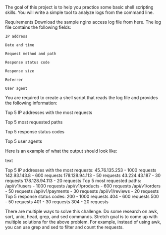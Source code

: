 The goal of this project is to help you practice some basic shell scripting skills. You will write a simple tool to analyze logs from the command line.

Requirements
Download the sample nginx access log file from here. The log file contains the following fields:

    IP address

    Date and time

    Request method and path

    Response status code

    Response size

    Referrer

    User agent

You are required to create a shell script that reads the log file and provides the following information:

Top 5 IP addresses with the most requests

Top 5 most requested paths

Top 5 response status codes

Top 5 user agents

Here is an example of what the output should look like:

text

Top 5 IP addresses with the most requests:
    45.76.135.253 - 1000 requests
    142.93.143.8 - 600 requests
    178.128.94.113 - 50 requests
    43.224.43.187 - 30 requests
    178.128.94.113 - 20 requests
Top 5 most requested paths:
    /api/v1/users - 1000 requests
    /api/v1/products - 600 requests
    /api/v1/orders - 50 requests
    /api/v1/payments - 30 requests
    /api/v1/reviews - 20 requests
Top 5 response status codes:
    200 - 1000 requests
    404 - 600 requests
    500 - 50 requests
    401 - 30 requests
    304 - 20 requests


There are multiple ways to solve this challenge. Do some research on awk, sort, uniq, head, grep, and sed commands. Stretch goal is to come up with multiple solutions for the above problem. For example, instead of using awk, you can use grep and sed to filter and count the requests.